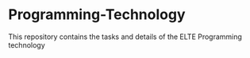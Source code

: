 # Programming-Technology
This repository contains the tasks and details of the ELTE Programming technology
